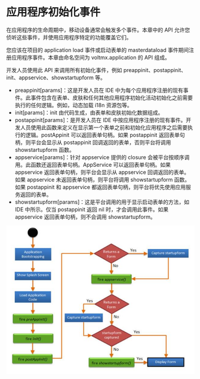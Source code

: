 # 应用程序初始化事件
在应用程序的生命周期中，移动设备通常会触发多个事件。本章中的 API 允许您侦听这些事件，并使用应用程序特定的功能覆盖它们。

您应该在项目的 application load 事件或启动表单的 masterdataload 事件期间注册应用程序事件。本章由命名空间为 voltmx.application 的 API 组成。

开发人员使用此 API 来调用所有初始化事件，例如 preappinit、postappinit、init、appservice、showstartupform 等。

* preappinit[params]：这是开发人员在 IDE 中为每个应用程序注册的现有事件。此事件包含在表单、皮肤和任何其他应用程序初始化活动初始化之前需要执行的任何逻辑。例如，动态加载 i18n 资源包等。
* init[params]：init 由代码生成，由表单和皮肤初始化数据组成。
* postappinit[params]：是开发人员在 IDE 中按应用程序注册的现有事件。开发人员使用此函数来定义在显示第一个表单之前和初始化应用程序之后需要执行的逻辑。postAppinit 可以返回表单句柄。如果 postappinit 返回表单句柄，则平台会显示从 postappinit 回调返回的表单，否则平台将调用 showstartupform 函数。
* appservice[params]：针对 appservice 提供的 closure 会被平台按顺序调用。此函数还返回表单句柄。AppService 可以返回表单句柄。如果 appservice 返回表单句柄，则平台会显示从 appservice 回调返回的表单。如果 appservice 未返回表单句柄，则平台将调用 showstartupform 函数。如果 postappinit 和 appservice 都返回表单句柄，则平台将优先使用应用服务返回的表单。
* showstartupform[params]：这是平台调用的用于显示启动表单的方法，如 IDE 中所示。仅当 postappinit 返回 nil 时，才会调用此事件。如果 appservice 返回表单句柄，则不会调用 showstartupform。

![应用程序的生命周期](../../images/applifecycle.jpg)